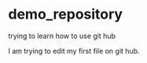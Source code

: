# demo_repository
trying to learn how to use git hub

I am trying to edit my first file on git hub.
